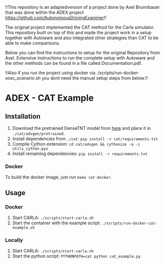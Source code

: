 !!This repository is an adaptedversion of a project done by Axel Brunnbauer that was done within the ADEX project https://github.com/AutonomousDrivingExaminer!!

The original project implemented the CAT method for the Carla simulator.
This repository built on top of this and made the project work in a setup together with Autoware and also integrated other strategies than CAT to be able to make comparisons.

Below you can find the instructions to setup for the original Repository from Axel. Extensive instructions to run the complete setup with Autoware and the other methods can be found in a file called Documentation.pdf.

!!Also if you run the project using docker via ./scripts/run-docker-xosc_scenario.sh you dont need the manual setup steps from below.!!

# ADEX - CAT Example

## Installation

1. Download the pretrained DenseTNT model from [here](https://drive.google.com/drive/folders/1xVQ84pF5clVtKw6d4NCC-0mYbo4cIZ_a) and place it in `./cat/advgen/pretrained`. 
2. Install dependencies from `./cat`: `pip install -r cat/requirements.txt`
3. Compile Cython extension: `cd cat/advgen && cythonize -a -i utils_cython.pyx`
4. Install remaining dependencies: `pip install -r requirements.txt`

### Docker
To build the docker image, just run `make cat-docker`.

## Usage

### Docker
1. Start CARLA: `./scripts/start-carla.sh`
2. Start the container with the example script: `./scripts/run-docker-cat-example.sh`

### Locally
1. Start CARLA: `./scripts/start-carla.sh`
2. Start the python script: `PYTHONPATH=cat python cat_example.py`
